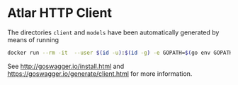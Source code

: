# Atlar HTTP Client

The directories `client` and `models` have been automatically generated by means of running

```sh
docker run --rm -it  --user $(id -u):$(id -g) -e GOPATH=$(go env GOPATH):/go -v $HOME:$HOME -w $(pwd) quay.io/goswagger/swagger generate client -f https://cdn.atlar.com/api/swagger.json -A client
```

See http://goswagger.io/install.html and https://goswagger.io/generate/client.html for more information.
